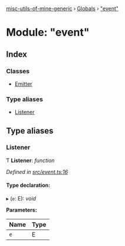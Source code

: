 [misc-utils-of-mine-generic](../README.md) › [Globals](../globals.md) › ["event"](_event_.md)

# Module: "event"

## Index

### Classes

* [Emitter](../classes/_event_.emitter.md)

### Type aliases

* [Listener](_event_.md#listener)

## Type aliases

###  Listener

Ƭ **Listener**: *function*

*Defined in [src/event.ts:16](https://github.com/cancerberoSgx/misc-utils-of-mine/blob/cb3d17a/misc-utils-of-mine-generic/src/event.ts#L16)*

#### Type declaration:

▸ (`e`: E): *void*

**Parameters:**

Name | Type |
------ | ------ |
`e` | E |
